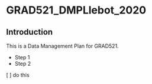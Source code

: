 # GRAD521_DMPLlebot_2020
## Introduction

This is a Data Management Plan for GRAD521.

* Step 1
* Step 2


[ ] do this
